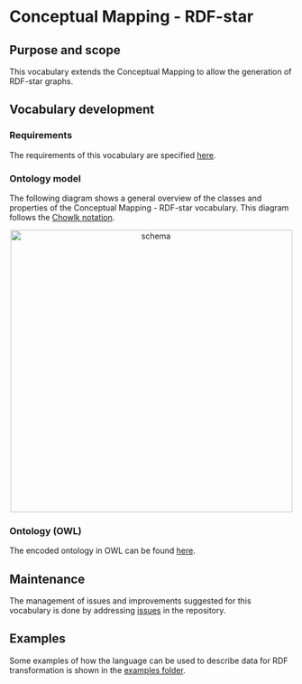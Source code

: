 # Conceptual Mapping - RDF-star

## Purpose and scope

This vocabulary extends the Conceptual Mapping to allow the generation of RDF-star graphs.

## Vocabulary development
### Requirements
The requirements of this vocabulary are specified [here](https://oeg-upm.github.io/Conceptual-Mapping/requirements/requirements-star.html).

### Ontology model

The following diagram shows a general overview of the classes and properties of the Conceptual Mapping - RDF-star vocabulary. This diagram follows the [Chowlk notation](https://chowlk.linkeddata.es/notation.html).

<p align="center"> 
 <img src="https://github.com/anaigmo/CM-star-extension/blob/main/diagram/CM-star.png?raw=true" alt="schema" width="500"/> 
</p>

### Ontology (OWL)
The encoded ontology in OWL can be found [here](https://github.com/anaigmo/CM-star-extension/blob/main/ontology/CM-star.owl). 

## Maintenance
The management of issues and improvements suggested for this vocabulary is done by addressing [issues](https://github.com/oeg-upm/Conceptual-Mapping/issues) in the repository.

## Examples
Some examples of how the language can be used to describe data for RDF transformation is shown in the [examples folder](https://github.com/oeg-upm/Conceptual-Mapping/tree/main/examples).
